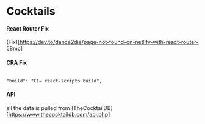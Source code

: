 # Cocktails

#### React Router Fix

(Fix)[https://dev.to/dance2die/page-not-found-on-netlify-with-react-router-58mc]

#### CRA Fix

```

"build": "CI= react-scripts build",

```
#### API 

all the data is pulled from (TheCocktailDB)[https://www.thecocktaildb.com/api.php]